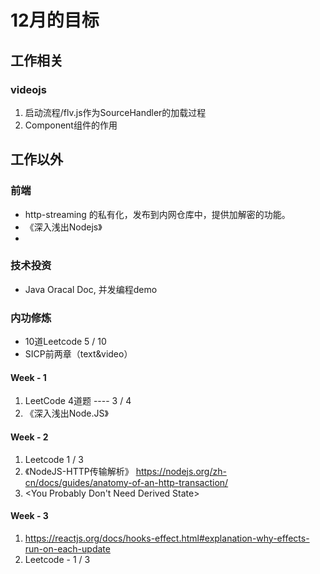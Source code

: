 # 12月的目标

## 工作相关

### videojs

1. 启动流程/flv.js作为SourceHandler的加载过程
2. Component组件的作用

## 工作以外

### 前端

- http-streaming 的私有化，发布到内网仓库中，提供加解密的功能。
- 《深入浅出Nodejs》
- <CSS Secrets>

### 技术投资

- Java Oracal Doc, 并发编程demo

### 内功修炼

- 10道Leetcode      5 / 10
- SICP前两章（text&video）

#### Week - 1

1. LeetCode 4道题    ---- 3 / 4
2. 《深入浅出Node.JS》

#### Week - 2

1. Leetcode  1 / 3
2. 《NodeJS-HTTP传输解析》  https://nodejs.org/zh-cn/docs/guides/anatomy-of-an-http-transaction/
3. <You Probably Don't Need Derived State>

#### Week - 3

1. https://reactjs.org/docs/hooks-effect.html#explanation-why-effects-run-on-each-update
2. Leetcode - 1 / 3